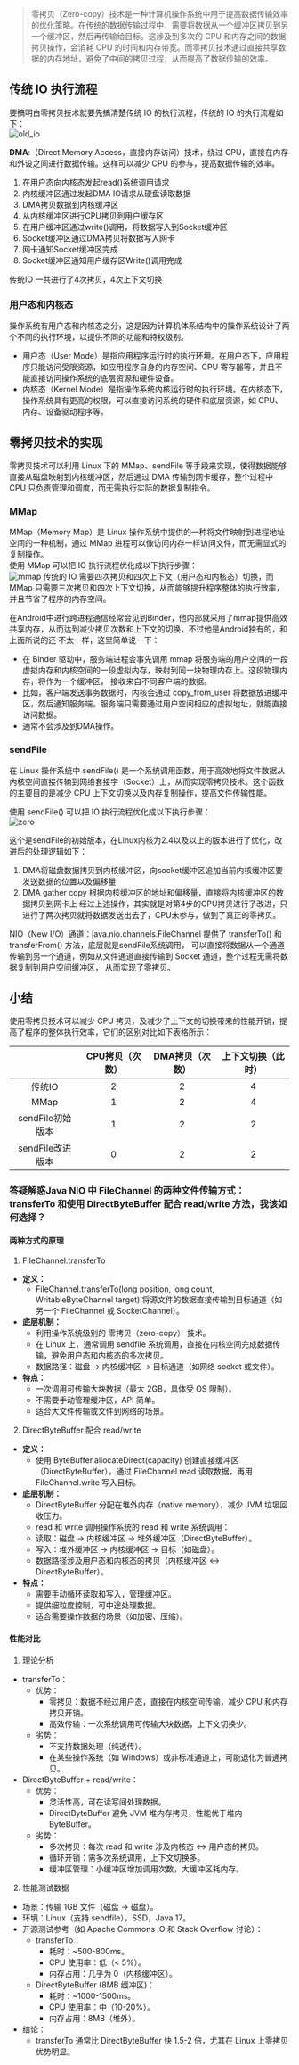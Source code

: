 > 零拷贝（Zero-copy）技术是一种计算机操作系统中用于提高数据传输效率的优化策略。在传统的数据传输过程中，需要将数据从一个缓冲区拷贝到另一个缓冲区，然后再传输给目标。这涉及到多次的
> CPU 和内存之间的数据拷贝操作，会消耗 CPU 的时间和内存带宽。而零拷贝技术通过直接共享数据的内存地址，避免了中间的拷贝过程，从而提高了数据传输的效率。


## 传统 IO 执行流程

要搞明白零拷贝技术就要先搞清楚传统 IO 的执行流程，传统的 IO 的执行流程如下：       
![old_io](https://raw.githubusercontent.com/HaoDevZone/home/refs/heads/master/assets/old_io.webp)

**DMA**:（Direct Memory Access，直接内存访问）技术，绕过 CPU，直接在内存和外设之间进行数据传输。这样可以减少 CPU
的参与，提高数据传输的效率。

1. 在用户态向内核态发起read()系统调用请求
2. 内核缓冲区通过发起DMA IO请求从硬盘读取数据
3. DMA拷贝数据到内核缓冲区
4. 从内核缓冲区进行CPU拷贝到用户缓存区
5. 在用户缓冲区通过write()调用，将数据写入到Socket缓冲区
6. Socket缓冲区通过DMA拷贝将数据写入网卡
7. 网卡通知Socket缓冲区完成
8. Socket缓冲区通知用户缓存区Write()调用完成

传统IO 一共进行了4次拷贝，4次上下文切换

### 用户态和内核态

操作系统有用户态和内核态之分，这是因为计算机体系结构中的操作系统设计了两个不同的执行环境，以提供不同的功能和特权级别。

- 用户态（User Mode）是指应用程序运行时的执行环境。在用户态下，应用程序只能访问受限资源，如应用程序自身的内存空间、CPU
  寄存器等，并且不能直接访问操作系统的底层资源和硬件设备。
- 内核态（Kernel Mode）是指操作系统内核运行时的执行环境。在内核态下，操作系统具有更高的权限，可以直接访问系统的硬件和底层资源，如
  CPU、内存、设备驱动程序等。

## 零拷贝技术的实现

零拷贝技术可以利用 Linux 下的 MMap、sendFile 等手段来实现，使得数据能够直接从磁盘映射到内核缓冲区，然后通过 DMA
传输到网卡缓存，整个过程中 CPU 只负责管理和调度，而无需执行实际的数据复制指令。

### MMap

MMap（Memory Map）是 Linux 操作系统中提供的一种将文件映射到进程地址空间的一种机制，通过 MMap
进程可以像访问内存一样访问文件，而无需显式的复制操作。    
使用 MMap 可以把 IO 执行流程优化成以下执行步骤：   
![mmap](https://raw.githubusercontent.com/HaoDevZone/home/refs/heads/master/assets/mmap_io.webp)
传统的 IO 需要四次拷贝和四次上下文（用户态和内核态）切换，而 MMap 只需要三次拷贝和四次上下文切换，从而能够提升程序整体的执行效率，并且节省了程序的内存空间。

在Android中进行跨进程通信经常会见到Binder，他内部就采用了mmap提供高效共享内存，从而达到减少拷贝次数和上下文的切换，不过他是Android独有的，和上面所说的还
不太一样，这里简单说一下：
- 在 Binder 驱动中，服务端进程会事先调用 mmap 将服务端的用户空间的一段虚拟内存和内核空间的一段虚拟内存，映射到同一块物理内存上。这段物理内存，将作为一个缓冲区，
接收来自不同客户端的数据。
- 比如，客户端发送事务数据时，内核会通过 copy_from_user 将数据放进缓冲区，然后通知服务端。服务端只需要通过用户空间相应的虚拟地址，就能直接访问数据。
- 通常不会涉及到DMA操作。

### sendFile

在 Linux 操作系统中 sendFile() 是一个系统调用函数，用于高效地将文件数据从内核空间直接传输到网络套接字（Socket）上，从而实现零拷贝技术。这个函数的主要目的是减少
CPU 上下文切换以及内存复制操作，提高文件传输性能。

使用 sendFile() 可以把 IO 执行流程优化成以下执行步骤：   
![zero](https://raw.githubusercontent.com/HaoDevZone/home/refs/heads/master/assets/zero_copy_io.webp)

这个是sendFile的初始版本，在Linux内核为2.4以及以上的版本进行了优化，改进后的处理逻辑如下：
1. DMA将磁盘数据拷贝到内核缓冲区，向socket缓冲区追加当前内核缓冲区要发送数据的位置以及偏移量
2. DMA gather copy 根据内核缓冲区的地址和偏移量，直接将内核缓冲区的数据拷贝到网卡上
经过上述操作，其实就是对第4步的CPU拷贝进行了改进，只进行了两次拷贝就将数据发送出去了，CPU未参与，做到了真正的零拷贝。

NIO（New I/O）通道：java.nio.channels.FileChannel 提供了 transferTo() 和 transferFrom() 方法，底层就是sendFile系统调用，
可以直接将数据从一个通道传输到另一个通道，例如从文件通道直接传输到 Socket 通道，整个过程无需将数据复制到用户空间缓冲区，
从而实现了零拷贝。
## 小结

使用零拷贝技术可以减少 CPU 拷贝，及减少了上下文的切换带来的性能开销，提高了程序的整体执行效率，它们的区别对比如下表格所示：

|              | CPU拷贝（次数） | DMA拷贝（次数） | 上下文切换（此时） |
|:------------:|:---------:|:---------:|:---------:|
|     传统IO     |     2     |     2     |     4     |
|     MMap     |     1     |     2     |     4     |
| sendFile初始版本 |     1     |     2     |     2     |
| sendFile改进版本 |     0     |     2     |     2     |

### 答疑解惑Java NIO 中 FileChannel 的两种文件传输方式：transferTo 和使用 DirectByteBuffer 配合 read/write 方法，我该如何选择？

#### 两种方式的原理
1. FileChannel.transferTo
  - **定义：** 
    - FileChannel.transferTo(long position, long count, WritableByteChannel target) 将源文件的数据直接传输到目标通道（如另一个 FileChannel 或 SocketChannel）。
  - **底层机制：**
    - 利用操作系统级别的 零拷贝（zero-copy） 技术。
    - 在 Linux 上，通常调用 sendfile 系统调用，直接在内核空间完成数据传输，避免用户态和内核态的多次拷贝。
    - 数据路径：磁盘 → 内核缓冲区 → 目标通道（如网络 socket 或文件）。
  - **特点：**
    - 一次调用可传输大块数据（最大 2GB，具体受 OS 限制）。
    - 不需要手动管理缓冲区，API 简单。
    - 适合大文件传输或文件到网络的场景。
2. DirectByteBuffer 配合 read/write
  - **定义：**
    - 使用 ByteBuffer.allocateDirect(capacity) 创建直接缓冲区（DirectByteBuffer），通过 FileChannel.read 读取数据，再用 FileChannel.write 写入目标。
  - **底层机制：**
    - DirectByteBuffer 分配在堆外内存（native memory），减少 JVM 垃圾回收压力。
    - read 和 write 调用操作系统的 read 和 write 系统调用：
    - 读取：磁盘 → 内核缓冲区 → 堆外缓冲区（DirectByteBuffer）。
    - 写入：堆外缓冲区 → 内核缓冲区 → 目标（如磁盘）。
    - 数据路径涉及用户态和内核态的拷贝（内核缓冲区 ↔ DirectByteBuffer）。
  - **特点：**
    - 需要手动循环读取和写入，管理缓冲区。
    - 提供细粒度控制，可中途处理数据。
    - 适合需要操作数据的场景（如加密、压缩）。    
    
#### 性能对比      

1. 理论分析
- transferTo：
  - 优势：
    - 零拷贝：数据不经过用户态，直接在内核空间传输，减少 CPU 和内存拷贝开销。
    - 高效传输：一次系统调用可传输大块数据，上下文切换少。
  - 劣势：
    - 不支持数据处理（纯透传）。
    - 在某些操作系统（如 Windows）或非标准通道上，可能退化为普通拷贝。
- DirectByteBuffer + read/write：
  - 优势：
    - 灵活性高，可在读写间处理数据。
    - DirectByteBuffer 避免 JVM 堆内存拷贝，性能优于堆内 ByteBuffer。
  - 劣势：
    - 多次拷贝：每次 read 和 write 涉及内核态 ↔ 用户态的拷贝。
    - 循环开销：需多次系统调用，上下文切换多。
    - 缓冲区管理：小缓冲区增加调用次数，大缓冲区耗内存。

2. 性能测试数据   
- 场景：传输 1GB 文件（磁盘 → 磁盘）。
- 环境：Linux（支持 sendfile），SSD，Java 17。
- 开源测试参考（如 Apache Commons IO 和 Stack Overflow 讨论）：
  - transferTo：
    - 耗时：~500-800ms。
    - CPU 使用率：低（< 5%）。
    - 内存占用：几乎为 0（内核缓冲区）。
  - DirectByteBuffer (8MB 缓冲区)：
    - 耗时：~1000-1500ms。
    - CPU 使用率：中（10-20%）。
    - 内存占用：8MB（堆外）。
- 结论：
  - transferTo 通常比 DirectByteBuffer 快 1.5-2 倍，尤其在 Linux 上零拷贝优势明显。